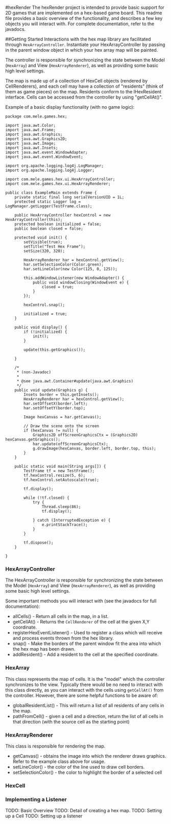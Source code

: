#hexRender
The hexRender project is intended to provide basic support for 2D games that are implemented on a hex-based game board.  This readme file provides a basic overview of the functionality, and describes a few key objects you will interact with.  For complete documentation, refer to the javadocs.

##Getting Started
Interactions with the hex map library are facilitated through `HexArrayController`.  Instantiate your HexArrayController by passing in the parent window object in which your hex array map will be painted.

The controller is responsible for synchronizing the state between the Model (`HexArray`) and View (`HexArrayRenderer`), as well as providing some basic high level settings.

The map is made up of a collection of HexCell objects (rendered by CellRenderers), and each cell may have a collection of "residents" (think of them as game pieces) on the map.  Residents conform to the IHexResident interface.  Cells can be accessed from the controller by using "getCellAt()".

Example of a basic display functionality (with no game logic):
```
package com.mele.games.hex;

import java.awt.Color;
import java.awt.Frame;
import java.awt.Graphics;
import java.awt.Graphics2D;
import java.awt.Image;
import java.awt.Insets;
import java.awt.event.WindowAdapter;
import java.awt.event.WindowEvent;

import org.apache.logging.log4j.LogManager;
import org.apache.logging.log4j.Logger;

import com.mele.games.hex.ui.HexArrayController;
import com.mele.games.hex.ui.HexArrayRenderer;

public class ExampleMain extends Frame {
	private static final long serialVersionUID = 1L;
	protected static Logger log = LogManager.getLogger(TestFrame.class);

	public HexArrayController hexControl = new HexArrayController(this);
	protected boolean initialized = false;
	public boolean closed = false;

	protected void init() {
		setVisible(true);
		setTitle("Test Hex Frame");
		setSize(320, 320);

		HexArrayRenderer har = hexControl.getView();
		har.setSelectionColor(Color.green);
		har.setLineColor(new Color(125, 0, 125));

		this.addWindowListener(new WindowAdapter() {
			public void windowClosing(WindowEvent e) {
				closed = true;
			}
		});

		hexControl.snap();

		initialized = true;
	}

	public void display() {
		if (!initialized) {
			init();
		}

		update(this.getGraphics());

	}

	/*
	 * (non-Javadoc)
	 * 
	 * @see java.awt.Container#update(java.awt.Graphics)
	 */
	public void update(Graphics g) {
		Insets border = this.getInsets();
		HexArrayRenderer har = hexControl.getView();
		har.setOffsetX(border.left);
		har.setOffsetY(border.top);

		Image hexCanvas = har.getCanvas();

		// Draw the scene onto the screen
		if (hexCanvas != null) {
			Graphics2D offScreenGraphicsCtx = (Graphics2D) hexCanvas.getGraphics();
			har.update(offScreenGraphicsCtx);
			g.drawImage(hexCanvas, border.left, border.top, this);
		}
	}

	public static void main(String args[]) {
		TestFrame tf = new TestFrame();
		tf.hexControl.resize(5, 6);
		tf.hexControl.setAutoscale(true);

		tf.display();

		while (!tf.closed) {
			try {
				Thread.sleep(86);
				tf.display();

			} catch (InterruptedException e) {
				e.printStackTrace();
			}
		}

		tf.dispose();
	}

}

```

### HexArrayController
The HexArrayController is responsible for synchronizing the state between the Model (`HexArray`) and View (`HexArrayRenderer`), as well as providing some basic high level settings.

Some important methods you will interact with (see the javadocs for full documentation):
* allCells() - Return all cells in the map, in a list. 
* getCellAt() - Returns the <code>CellRenderer</code> of the cell at the given X,Y coordinate.
* registerHexEventListener() - Used to register a class which will receive and process events thrown from the hex library.
* snap() - Make the borders of the parent window fit the area into which the hex map has been drawn.
* addResident() - Add a resident to the cell at the specified coordinate. 

### HexArray
This class represents the map of cells.  It is the "model" which the controller synchronizes to the view.  Typically there would be no need to interact with this class directly, as you can interact with the cells using <code>getCellAt()</code> from the controller.  However, there are some helpful functions to be aware of:
* globalResidentList() - This will return a list of all residents of any cells in the map.
* pathFromCell() - given a cell and a direction, return the list of all cells in that direction (with the source cell as the starting point)

### HexArrayRenderer
This class is responsible for rendering the map.
* getCanvas() - obtains the image into which the renderer draws graphics.  Refer to the example class above for usage.
* setLineColor() - the color of the line used to draw cell borders.
* setSelectionColor() - the color to highlight the border of a selected cell

### HexCell


### Implementing a Listener




TODO: Basic Overview
TODO: Detail of creating a hex map.
TODO: Setting up a Cell
TODO: Setting up a listener
